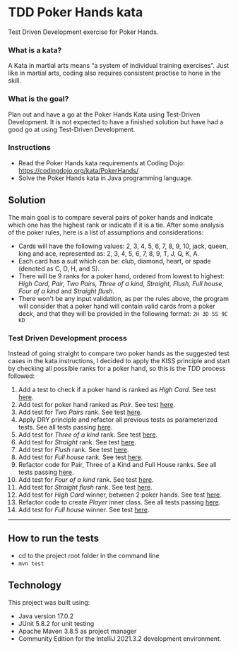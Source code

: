 # TDD Poker Hands kata
Test Driven Development exercise for Poker Hands.

### What is a kata?

A Kata in martial arts means “a system of individual training exercises”. Just like in martial arts, coding also requires consistent practise to hone in the skill.

### What is the goal?

Plan out and have a go at the Poker Hands Kata using Test-Driven Development. It is not expected to have a finished solution but have had a good go at using Test-Driven Development.

### Instructions

- Read the Poker Hands kata requirements at Coding Dojo: https://codingdojo.org/kata/PokerHands/
- Solve the Poker Hands kata in Java programming language.

## Solution

The main goal is to compare several pairs of poker hands and indicate which one has the highest rank or indicate if it is a tie. After some analysis of the poker rules, here is a list of assumptions and considerations:
- Cards will have the following values: 2, 3, 4, 5, 6, 7, 8, 9, 10, jack, queen, king and ace, represented as: 2, 3, 4, 5, 6, 7, 8, 9, T, J, Q, K, A.
- Each card has a suit which can be: club, diamond, heart, or spade (denoted as C, D, H, and S).
- There will be 9 ranks for a poker hand, ordered from lowest to highest: *High Card, Pair, Two Pairs, Three of a kind, Straight, Flush, Full house, Four of a kind* and *Straight flush*.
- There won't be any input validation, as per the rules above, the program will consider that a poker hand will contain valid cards from a poker deck, and that they will be provided in the following format: `2H 3D 5S 9C KD` 

### Test Driven Development process

Instead of going straight to compare two poker hands as the suggested test cases in the kata instructions, I decided to apply the KISS principle and start by checking all possible ranks for a poker hand, so this is the TDD process followed:

1) Add a test to check if a poker hand is ranked as *High Card*. See test [here](https://htmlview.glitch.me/?https://github.com/abcpaem/tdd-poker-hands-kata/blob/main/docs/TestResults01.html).
2) Add test for poker hand ranked as *Pair*. See test [here](https://htmlview.glitch.me/?https://github.com/abcpaem/tdd-poker-hands-kata/blob/main/docs/TestResults02.html).
3) Add test for *Two Pairs* rank. See test [here](https://htmlview.glitch.me/?https://github.com/abcpaem/tdd-poker-hands-kata/blob/main/docs/TestResults03.html).
4) Apply DRY principle and refactor all previous tests as parameterized tests. See all tests passing [here](https://htmlview.glitch.me/?https://github.com/abcpaem/tdd-poker-hands-kata/blob/main/docs/TestResults04.html).
5) Add test for *Three of a kind* rank. See test [here](https://htmlview.glitch.me/?https://github.com/abcpaem/tdd-poker-hands-kata/blob/main/docs/TestResults05.html).
6) Add test for *Straight* rank. See test [here](https://htmlview.glitch.me/?https://github.com/abcpaem/tdd-poker-hands-kata/blob/main/docs/TestResults06.html).
7) Add test for *Flush* rank. See test [here](https://htmlview.glitch.me/?https://github.com/abcpaem/tdd-poker-hands-kata/blob/main/docs/TestResults07.html).
8) Add test for *Full house* rank. See test [here](https://htmlview.glitch.me/?https://github.com/abcpaem/tdd-poker-hands-kata/blob/main/docs/TestResults08.html).
9) Refactor code for Pair, Three of a Kind and Full House ranks. See all tests passing [here](https://htmlview.glitch.me/?https://github.com/abcpaem/tdd-poker-hands-kata/blob/main/docs/TestResults09.html).
10) Add test for *Four of a kind* rank. See test [here](https://htmlview.glitch.me/?https://github.com/abcpaem/tdd-poker-hands-kata/blob/main/docs/TestResults10.html).
11) Add test for *Straight flush* rank. See test [here](https://htmlview.glitch.me/?https://github.com/abcpaem/tdd-poker-hands-kata/blob/main/docs/TestResults11.html).
12) Add test for *High Card* winner, between 2 poker hands. See test [here](https://htmlview.glitch.me/?https://github.com/abcpaem/tdd-poker-hands-kata/blob/main/docs/TestResults12.html).
13) Refactor code to create *Player* inner class. See all tests passing [here](https://htmlview.glitch.me/?https://github.com/abcpaem/tdd-poker-hands-kata/blob/main/docs/TestResults13.html).
14) Add test for *Full house* winner. See test [here](https://htmlview.glitch.me/?https://github.com/abcpaem/tdd-poker-hands-kata/blob/main/docs/TestResults14.html).


---
## How to run the tests
- cd to the project root folder in the command line
- ``mvn test``

## Technology
This project was built using:
- Java version 17.0.2
- JUnit 5.8.2 for unit testing
- Apache Maven 3.8.5 as project manager
- Community Edition for the IntelliJ 2021.3.2 development environment.
